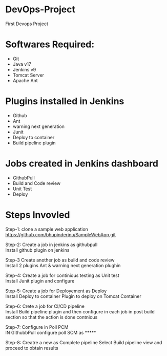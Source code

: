# DevOps-Project
First Devops Project

# Softwares Required:
- Git
- Java v17
- Jenkins v9
- Tomcat Server
- Apache Ant

# Plugins installed in Jenkins
- Github
- Ant
- warning next generation
- Junit
- Deploy to container
- Build pipeline plugin

# Jobs created in Jenkins dashboard
- GithubPull
- Build and Code review
- Unit Test 
- Deploy

# Steps Invovled
Step-1: clone a sample web application
        https://github.com/bhupinderjnu/SampleWebApp.git

Step-2: Create a job in jenkins as githubpull  
        Install github plugin on jenkins
 
Step-3 Create another job as build and code review  
       Install 2 plugins Ant & warning next generation plughin

Step-4: Create a job for continious testing as Unit test  
        Install Junit plugin and configure

Step-5: Create a job for Deployement as Deploy  
        Install Deploy to container Plugin to deploy on Tomcat Container

Step-6: Crete a job for CI/CD pipeline  
        Install Build pipeline plugin and then configure in each job in post build section so that the action is done contnious
	
Step-7: Configure in Poll PCM  
        IN GithubbPull configure poll SCM as *****  
	
Step-8: Creatre a new as Complete pipeline
        Select Build pipeline view and proceed to obtain results
